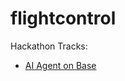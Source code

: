# flightcontrol

Hackathon Tracks: 

* [AI Agent on Base](https://ethdenver2025.devfolio.co/prizes?partner=ora)
